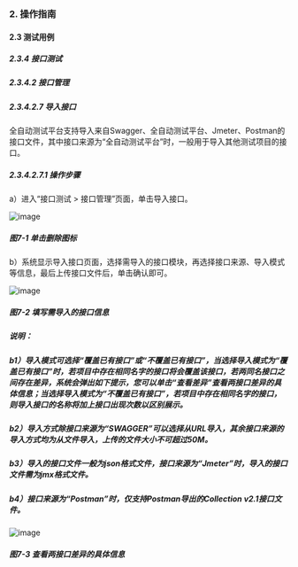 ### 2. 操作指南

#### 2.3 测试用例

##### 2.3.4 接口测试

##### 2.3.4.2 接口管理

##### 2.3.4.2.7 导入接口

全自动测试平台支持导入来自Swagger、全自动测试平台、Jmeter、Postman的接口文件，其中接口来源为“全自动测试平台”时，一般用于导入其他测试项目的接口。

##### 2.3.4.2.7.1 操作步骤

a）进入“接口测试 > 接口管理”页面，单击导入接口。

![image](https://user-images.githubusercontent.com/79617492/188594871-d822cde8-6172-4c8b-8d7d-dc61e96c6a46.png)

##### 图7-1 单击删除图标

b）系统显示导入接口页面，选择需导入的接口模块，再选择接口来源、导入模式等信息，最后上传接口文件后，单击确认即可。

![image](https://user-images.githubusercontent.com/79617492/188594897-ca388a37-7841-434d-a154-ea124c529c94.png)

##### 图7-2 填写需导入的接口信息

##### 说明：

##### b1）导入模式可选择“覆盖已有接口”或“不覆盖已有接口”，当选择导入模式为“覆盖已有接口”时，若项目中存在相同名字的接口将会覆盖该接口，若两同名接口之间存在差异，系统会弹出如下提示，您可以单击“查看差异”查看两接口差异的具体信息；当选择导入模式为“不覆盖已有接口”，若项目中存在相同名字的接口，则导入接口的名称将加上接口出现次数以区别展示。

##### b2）导入方式除接口来源为“SWAGGER”可以选择从URL导入，其余接口来源的导入方式均为从文件导入，上传的文件大小不可超过50M。

##### b3）导入的接口文件一般为json格式文件，接口来源为“Jmeter”时，导入的接口文件需为jmx格式文件。

##### b4）接口来源为“Postman”时，仅支持Postman导出的Collection v2.1接口文件。

![image](https://user-images.githubusercontent.com/79617492/188594927-a6dd38f0-fdc8-4e07-8942-b60d5102fce4.png)

##### 图7-3 查看两接口差异的具体信息
